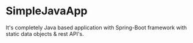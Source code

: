 # SimpleJavaApp
It's completely Java based application with Spring-Boot framework with static data objects &amp; rest API's.
